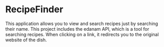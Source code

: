 # RecipeFinder
This application allows you to view and search recipes just by searching their name.
This project includes the edanam API, which is a tool for searching recipes.
When clicking on a link, it redirects you to the original website of the dish.
